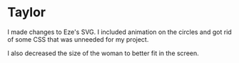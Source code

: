 # Taylor

I made changes to Eze's SVG. I included animation on the circles and got rid of some CSS that was unneeded for my project. 

I also decreased the size of the woman to better fit in the screen. 


